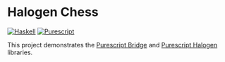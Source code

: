 # Halogen Chess

[![Haskell](https://github.com/peterbecich/halogen-chess/actions/workflows/haskell.yml/badge.svg)](https://github.com/peterbecich/halogen-chess/actions/workflows/haskell.yml) [![Purescript](https://github.com/peterbecich/halogen-chess/actions/workflows/purescript.yml/badge.svg)](https://github.com/peterbecich/halogen-chess/actions/workflows/purescript.yml)

This project demonstrates the [Purescript Bridge](https://github.com/eskimor/purescript-bridge) and [Purescript Halogen](https://github.com/purescript-halogen/purescript-halogen) libraries.
